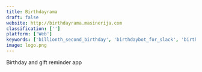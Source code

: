 ```yaml
---
title: Birthdayrama
draft: false 
website: http://birthdayrama.masinerija.com
classification: ['']
platform: ['Web']
keywords: ['billionth_second_birthday', 'birthdaybot_for_slack', 'birthdays_reminder', 'cupcake', 'dearele', 'demandtools', 'email_notes', 'grove', 'hatch', 'lifecouple', 'noto', 'packburro', 'rembo', 'reminder', 'slack_birthday_bot', 'task_reminder', 'twist', 'wherat']
image: logo.png
---
```

Birthday and gift reminder app